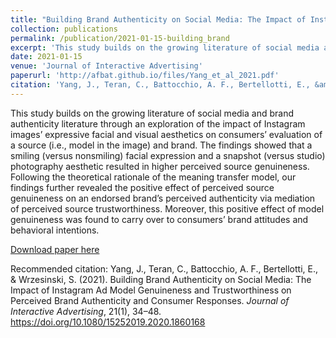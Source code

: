 ```yaml
---
title: "Building Brand Authenticity on Social Media: The Impact of Instagram Ad Model Genuineness and Trustworthiness on Perceived Brand Authenticity and Consumer Responses"
collection: publications
permalink: /publication/2021-01-15-building_brand
excerpt: 'This study builds on the growing literature of social media and brand authenticity literature through an exploration of the impact of Instagram images’ expressive facial and visual aesthetics on consumers’ evaluation of a source (i.e., model in the image) and brand. The findings showed that a smiling (versus nonsmiling) facial expression and a snapshot (versus studio) photography aesthetic resulted in higher perceived source genuineness. Following the theoretical rationale of the meaning transfer model, our findings further revealed the positive effect of perceived source genuineness on an endorsed brand’s perceived authenticity via mediation of perceived source trustworthiness. Moreover, this positive effect of model genuineness was found to carry over to consumers’ brand attitudes and behavioral intentions.'
date: 2021-01-15
venue: 'Journal of Interactive Advertising'
paperurl: 'http://afbat.github.io/files/Yang_et_al_2021.pdf'
citation: 'Yang, J., Teran, C., Battocchio, A. F., Bertellotti, E., &amp; Wrzesinski, S. (2021). Building Brand Authenticity on Social Media: The Impact of Instagram Ad Model Genuineness and Trustworthiness on Perceived Brand Authenticity and Consumer Responses. <i>Journal of Interactive Advertising</i>, 21(1), 34–48. https://doi.org/10.1080/15252019.2020.1860168'
---
```

This study builds on the growing literature of social media and brand authenticity literature through an exploration of the impact of Instagram images’ expressive facial and visual aesthetics on consumers’ evaluation of a source (i.e., model in the image) and brand. The findings showed that a smiling (versus nonsmiling) facial expression and a snapshot (versus studio) photography aesthetic resulted in higher perceived source genuineness. Following the theoretical rationale of the meaning transfer model, our findings further revealed the positive effect of perceived source genuineness on an endorsed brand’s perceived authenticity via mediation of perceived source trustworthiness. Moreover, this positive effect of model genuineness was found to carry over to consumers’ brand attitudes and behavioral intentions.

[Download paper here](http://afbat.github.io/files/Yang_et_al_2021.pdf)

Recommended citation: Yang, J., Teran, C., Battocchio, A. F., Bertellotti, E., & Wrzesinski, S. (2021). Building Brand Authenticity on Social Media: The Impact of Instagram Ad Model Genuineness and Trustworthiness on Perceived Brand Authenticity and Consumer Responses. <i>Journal of Interactive Advertising</i>, 21(1), 34–48. https://doi.org/10.1080/15252019.2020.1860168